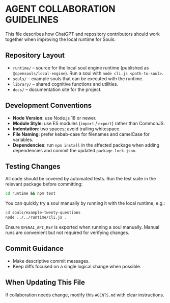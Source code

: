 # AGENT COLLABORATION GUIDELINES

This file describes how ChatGPT and repository contributors should work together when improving the local runtime for Souls.

## Repository Layout

- `runtime/` – source for the local soul engine runtime (published as `@opensouls/local-engine`). Run a soul with `node cli.js <path-to-soul>`.
- `souls/` – example souls that can be executed with the runtime.
- `library/` – shared cognitive functions and utilities.
- `docs/` – documentation site for the project.

## Development Conventions

- **Node Version**: use Node.js 18 or newer.
- **Module Style**: use ES modules (`import` / `export`) rather than CommonJS.
- **Indentation**: two spaces; avoid trailing whitespace.
- **File Naming**: prefer kebab-case for filenames and camelCase for variables.
- **Dependencies**: run `npm install` in the affected package when adding dependencies and commit the updated `package-lock.json`.

## Testing Changes

All code should be covered by automated tests. Run the test suite in the
relevant package before committing:

```bash
cd runtime && npm test
```

You can quickly try a soul manually by running it with the local runtime,
e.g.:

```bash
cd souls/example-twenty-questions
node ../../runtime/cli.js .
```

Ensure `OPENAI_API_KEY` is exported when running a soul manually. Manual runs
are convenient but not required for verifying changes.

## Commit Guidance

- Make descriptive commit messages.
- Keep diffs focused on a single logical change when possible.

## When Updating This File

If collaboration needs change, modify this `AGENTS.md` with clear instructions.
